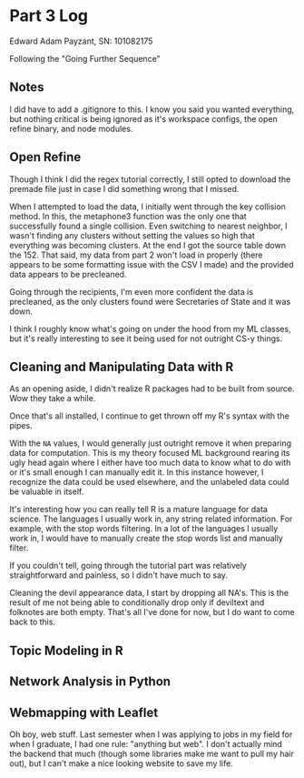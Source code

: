 # Part 3 Log

Edward Adam Payzant,
SN: 101082175

Following the "Going Further Sequence"

## Notes

I did have to add a .gitignore to this.
I know you said you wanted everything, but nothing critical is being ignored as it's workspace configs, the open refine binary, and node modules.

## Open Refine

Though I think I did the regex tutorial correctly, I still opted to download the premade file just in case I did something wrong that I missed.

When I attempted to load the data, I initially went through the key collision method.
In this, the metaphone3 function was the only one that successfully found a single collision.
Even switching to nearest neighbor, I wasn't finding any clusters without setting the values so high that everything was becoming clusters.
At the end I got the source table down the 152.
That said, my data from part 2 won't load in properly (there appears to be some formatting issue with the CSV I made) and the provided data appears to be precleaned.

Going through the recipients, I'm even more confident the data is precleaned, as the only clusters found were Secretaries of State and it was down.

I think I roughly know what's going on under the hood from my ML classes, but it's really interesting to see it being used for not outright CS-y things.

## Cleaning and Manipulating Data with R

As an opening aside, I didn't realize R packages had to be built from source.
Wow they take a while.

Once that's all installed, I continue to get thrown off my R's syntax with the pipes.

With the `NA` values, I would generally just outright remove it when preparing data for computation.
This is my theory focused ML background rearing its ugly head again where I either have too much data to know what to do with or it's small enough I can manually edit it.
In this instance however, I recognize the data could be used elsewhere, and the unlabeled data could be valuable in itself.

It's interesting how you can really tell R is a mature language for data science.
The languages I usually work in, any string related information.
For example, with the stop words filtering.
In a lot of the languages I usually work in, I would have to manually create the stop words list and manually filter.

If you couldn't tell, going through the tutorial part was relatively straightforward and painless, so I didn't have much to say.

Cleaning the devil appearance data, I start by dropping all NA's.
This is the result of me not being able to conditionally drop only if deviltext and folknotes are both empty.
That's all I've done for now, but I do want to come back to this.

## Topic Modeling in R

## Network Analysis in Python

## Webmapping with Leaflet

Oh boy, web stuff.
Last semester when I was applying to jobs in my field for when I graduate, I had one rule: "anything but web".
I don't actually mind the backend that much (though some libraries make me want to pull my hair out), but I can't make a nice looking website to save my life.
